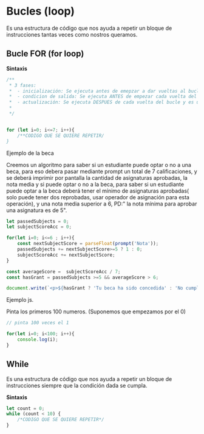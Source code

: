 # Bucles (loop)

Es una estructura de código que nos ayuda a repetir un bloque de instrucciones tantas veces como nostros queramos.

## Bucle FOR (for loop)

**Sintaxis**

```js
/**
 * 3 fases:
 *  - inicialización: Se ejecuta antes de emepzar a dar vueltas al bucle. Muy util para declarar las variables que controlan el bucle
 *  - condicion de salida: Se ejecuta ANTES de empezar cada vuelta del bucle. Si la condicion es falsa, terminamos el bucle
 *  - actualización: Se ejecuta DESPUES de cada vuelta del bucle y es un buen sitio para actualizar las variables de control del bucle
 * 
 */


for (let i=0; i<=7; i++){
    /**CODIGO QUE SE QUIERE REPETIR/
}

```

Ejemplo de la beca

Creemos un algoritmo para saber si un estudiante puede optar o no a una beca, para eso debera pasar mediante prompt un total de 7 calificaciones, y se deberá imprimir por pantalla la cantidad de asignaturas aprobadas, la nota media y si puede optar o no a la beca, para saber si un estudiante puede optar a la beca deberá tener el mínimo de asignaturas aprobadas( solo puede tener dos reprobadas, usar operador de asignación para esta operación), y una nota media superior a 6, PD:" la nota mínima para aprobar una asignatura es de 5".

```js
let passedSubjects = 0;
let subjectScoreAcc = 0;

for(let i=0; i<=6 ; i++){
    const nextSubjectScore = parseFloat(prompt('Nota'));
    passedSubjects += nextSubjectScore>=5 ? 1 : 0;
    subjectScoreAcc += nextSubjectScore;
}

const averageScore =  subjectScoreAcc / 7;
const hasGrant = passedSubjects >=5 && averageScore > 6;

document.write(`<p>${hasGrant ? 'Tu beca ha sido concedida' : 'No cumples los requisitos para la beca'}</p>`);
```

Ejemplo js.

Pinta los primeros 100 numeros. (Suponemos que empezamos por el 0)

```js
// pinta 100 veces el 1

for(let i=0; i<100; i++){
    console.log(i);
}
```


## While

Es una estructura de código que nos ayuda a repetir un bloque de instrucciones siempre que la condición dada se cumpla.

**Sintaxis**

```js
let count = 0;
while (count < 10) {
    /*CODIGO QUE SE QUIERE REPETIR*/
}
```
